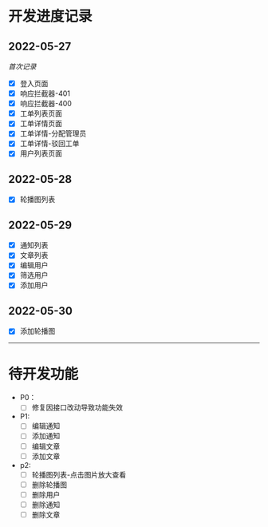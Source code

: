 # 开发进度记录

## 2022-05-27

_首次记录_

- [x] 登入页面
- [x] 响应拦截器-401
- [x] 响应拦截器-400
- [x] 工单列表页面
- [x] 工单详情页面
- [x] 工单详情-分配管理员
- [x] 工单详情-驳回工单
- [x] 用户列表页面

## 2022-05-28

- [x] 轮播图列表

## 2022-05-29

- [x] 通知列表
- [x] 文章列表
- [x] 编辑用户
- [x] 筛选用户
- [x] 添加用户

## 2022-05-30

- [x] 添加轮播图

---

# 待开发功能

- P0：
  - [ ] 修复因接口改动导致功能失效
- P1:
  - [ ] 编辑通知
  - [ ] 添加通知
  - [ ] 编辑文章
  - [ ] 添加文章
- p2:
  - [ ] 轮播图列表-点击图片放大查看
  - [ ] 删除轮播图
  - [ ] 删除用户
  - [ ] 删除通知
  - [ ] 删除文章
